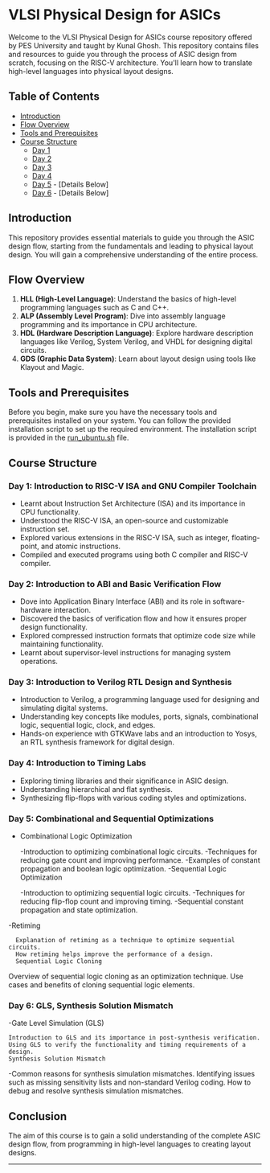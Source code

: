 # VLSI Physical Design for ASICs

Welcome to the VLSI Physical Design for ASICs course repository offered by PES University and taught by Kunal Ghosh. This repository contains files and resources to guide you through the process of ASIC design from scratch, focusing on the RISC-V architecture. You'll learn how to translate high-level languages into physical layout designs.

## Table of Contents
- [Introduction](#introduction)
- [Flow Overview](#flow-overview)
- [Tools and Prerequisites](#tools-and-prerequisites)
- [Course Structure](#course-structure)
  - [Day 1](./DAY1#day-1-introduction-to-riscv-isa-and-gnu-compiler-toolchain)
  - [Day 2](./DAY2#day-2-introduction-to-abi-and-basic-verification-flow)
  - [Day 3](./DAY3#day-3-introduction-to-verilog-rtl-design-and-synthesis)
  - [Day 4](./DAY4#day-4-introduction-to-timing-labs)
  - [Day 5](./DAY5#day-5-combinational-and-sequential-optimizations) - [Details Below]
  - [Day 6](./DAY6#day-6-gls-synthesis-solution-mismatch) - [Details Below]

## <a name="introduction"></a>Introduction
This repository provides essential materials to guide you through the ASIC design flow, starting from the fundamentals and leading to physical layout design. You will gain a comprehensive understanding of the entire process.

## <a name="flow-overview"></a>Flow Overview
1. **HLL (High-Level Language)**: Understand the basics of high-level programming languages such as C and C++.
2. **ALP (Assembly Level Program)**: Dive into assembly language programming and its importance in CPU architecture.
3. **HDL (Hardware Description Language)**: Explore hardware description languages like Verilog, System Verilog, and VHDL for designing digital circuits.
4. **GDS (Graphic Data System)**: Learn about layout design using tools like Klayout and Magic.

## <a name="tools-and-prerequisites"></a>Tools and Prerequisites
Before you begin, make sure you have the necessary tools and prerequisites installed on your system. You can follow the provided installation script to set up the required environment. The installation script is provided in the [run_ubuntu.sh](./run_ubuntu.sh) file.

## <a name="course-structure"></a>Course Structure
### <a name="day-1-introduction-to-riscv-isa-and-gnu-compiler-toolchain"></a>Day 1: Introduction to RISC-V ISA and GNU Compiler Toolchain
- Learnt about Instruction Set Architecture (ISA) and its importance in CPU functionality.
- Understood the RISC-V ISA, an open-source and customizable instruction set.
- Explored various extensions in the RISC-V ISA, such as integer, floating-point, and atomic instructions.
- Compiled and executed programs using both C compiler and RISC-V compiler.

### <a name="day-2-introduction-to-abi-and-basic-verification-flow"></a>Day 2: Introduction to ABI and Basic Verification Flow
- Dove into Application Binary Interface (ABI) and its role in software-hardware interaction.
- Discovered the basics of verification flow and how it ensures proper design functionality.
- Explored compressed instruction formats that optimize code size while maintaining functionality.
- Learnt about supervisor-level instructions for managing system operations.

### <a name="day-3-introduction-to-verilog-rtl-design-and-synthesis"></a>Day 3: Introduction to Verilog RTL Design and Synthesis
- Introduction to Verilog, a programming language used for designing and simulating digital systems.
- Understanding key concepts like modules, ports, signals, combinational logic, sequential logic, clock, and edges.
- Hands-on experience with GTKWave labs and an introduction to Yosys, an RTL synthesis framework for digital design.

### <a name="day-4-introduction-to-timing-labs"></a>Day 4: Introduction to Timing Labs
- Exploring timing libraries and their significance in ASIC design.
- Understanding hierarchical and flat synthesis.
- Synthesizing flip-flops with various coding styles and optimizations.

### <a name="day-5-combinational-and-sequential-optimizations"></a>Day 5: Combinational and Sequential Optimizations
- Combinational Logic Optimization
      
    -Introduction to optimizing combinational logic circuits.
    -Techniques for reducing gate count and improving performance.
    -Examples of constant propagation and boolean logic optimization.
-Sequential Logic Optimization
    
    -Introduction to optimizing sequential logic circuits.
    -Techniques for reducing flip-flop count and improving timing.
    -Sequential constant propagation and state optimization.

-Retiming
      
      Explanation of retiming as a technique to optimize sequential circuits.
      How retiming helps improve the performance of a design.
      Sequential Logic Cloning

Overview of sequential logic cloning as an optimization technique.
Use cases and benefits of cloning sequential logic elements.

### <a name="day-6-gls-synthesis-solution-mismatch"></a>Day 6: GLS, Synthesis Solution Mismatch

-Gate Level Simulation (GLS)

    Introduction to GLS and its importance in post-synthesis verification.
    Using GLS to verify the functionality and timing requirements of a design.
    Synthesis Solution Mismatch

-Common reasons for synthesis simulation mismatches.
    Identifying issues such as missing sensitivity lists and non-standard Verilog coding.
    How to debug and resolve synthesis simulation mismatches.


## Conclusion
The aim of this course is to gain a solid understanding of the complete ASIC design flow, from programming in high-level languages to creating layout designs.

---



